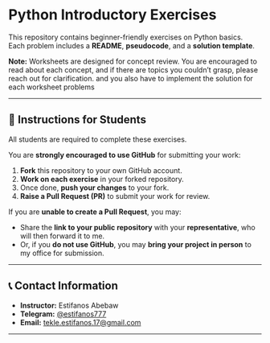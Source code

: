 # Python Introductory Exercises

This repository contains beginner-friendly exercises on Python basics.  
Each problem includes a **README**, **pseudocode**, and a **solution template**.  

**Note:** Worksheets are designed for concept review. You are encouraged to read about each concept, and if there are topics you couldn’t grasp, please reach out for clarification. and you also have to implement the solution for each worksheet problems 

---

## 📘 Instructions for Students

All students are required to complete these exercises.

You are **strongly encouraged to use GitHub** for submitting your work:

1. **Fork** this repository to your own GitHub account.  
2. **Work on each exercise** in your forked repository.  
3. Once done, **push your changes** to your fork.  
4. **Raise a Pull Request (PR)** to submit your work for review.

If you are **unable to create a Pull Request**, you may:
- Share the **link to your public repository** with your **representative**, who will then forward it to me.  
- Or, if you **do not use GitHub**, you may **bring your project in person** to my office for submission.

---


## 📞 Contact Information
- **Instructor:** Estifanos Abebaw  
- **Telegram:** [@estifanos777](https://t.me/estifanos777)  
- **Email:** tekle.estifanos.17@gmail.com  

---